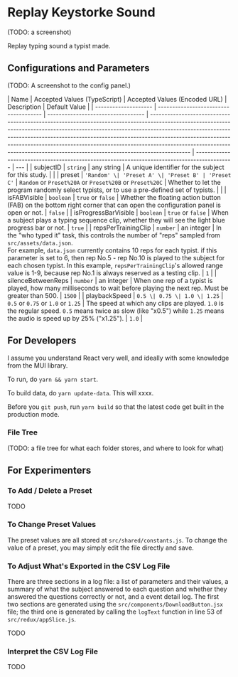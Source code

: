 # Replay Keystorke Sound

(TODO: a screenshot)

Replay typing sound a typist made.

## Configurations and Parameters

(TODO: A screenshot to the config panel.)

| Name                 | Accepted Values (TypeScript)          | Accepted Values (Encoded URL)      | Description                                                                                                                                                                                                                                                                                                                                                                                                          | Default Value                                                                               |
| -------------------- | ------------------------------------- | ---------------------------------- | -------------------------------------------------------------------------------------------------------------------------------------------------------------------------------------------------------------------------------------------------------------------------------------------------------------------------------------------------------------------------------------------------------------------- | ------------------------------------------------------------------------------------------- | --- |
| subjectID            | `string`                              | any string                         | A unique identifier for the subject for this study.                                                                                                                                                                                                                                                                                                                                                                  |                                                                                             |
| preset               | `'Random' \| 'Preset A' \| 'Preset B' | 'Preset C'`                        | `Random` or `Preset%20A` or `Preset%20B` or `Preset%20C`                                                                                                                                                                                                                                                                                                                                                             | Whether to let the program randomly select typists, or to use a pre-defined set of typists. |     |
| isFABVisible         | `boolean`                             | `true` or `false`                  | Whether the floating action button (FAB) on the bottom right corner that can open the configuration panel is open or not.                                                                                                                                                                                                                                                                                            | `false`                                                                                     |
| isProgressBarVisible | `boolean`                             | `true` or `false`                  | When a subject plays a typing sequence clip, whether they will see the light blue progress bar or not.                                                                                                                                                                                                                                                                                                               | `true`                                                                                      |
| repsPerTrainingClip  | `number`                              | an integer                         | In the "who typed it" task, this controls the number of "reps" sampled from `src/assets/data.json`. <br />For example, `data.json` currently contains 10 reps for each typist. if this parameter is set to 6, then rep No.5 - rep No.10 is played to the subject for each chosen typist. In this example, `repsPerTrainingClip`'s allowed range value is 1-9, because rep No.1 is always reserved as a testing clip. | `1`                                                                                         |
| silenceBetweenReps   | `number`                              | an integer                         | When one rep of a typist is played, how many milliseconds to wait before playing the next rep. Must be greater than 500.                                                                                                                                                                                                                                                                                             | `1500`                                                                                      |
| playbackSpeed        | `0.5 \| 0.75 \| 1.0 \| 1.25`          | `0.5` or `0.75` or `1.0` or `1.25` | The speed at which any clips are played. `1.0` is the regular speed. `0.5` means twice as slow (like "x0.5") while `1.25` means the audio is speed up by 25% ("x1.25").                                                                                                                                                                                                                                              | `1.0`                                                                                       |

## For Developers

I assume you understand React very well, and ideally with some knowledge from the MUI library.

To run, do `yarn && yarn start`.

To build data, do `yarn update-data`. This will xxxx.

Before you `git push`, run `yarn build` so that the latest code get built in the production mode.

### File Tree

(TODO: a file tree for what each folder stores, and where to look for what)

## For Experimenters

### To Add / Delete a Preset

TODO

### To Change Preset Values

The preset values are all stored at `src/shared/constants.js`. To change the value of a preset, you may simply edit the file directly and save.

### To Adjust What's Exported in the CSV Log File

There are three sections in a log file: a list of parameters and their values, a summary of what the subject answered to each question and whether they answered the questions correctly or not, and a event detail log. The first two sections are generated using the `src/components/DownloadButton.jsx` file; the third one is generated by calling the `logText` function in line 53 of `src/redux/appSlice.js`.

TODO

### Interpret the CSV Log File

TODO
